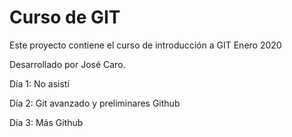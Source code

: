 # Curso de GIT

Este proyecto contiene el curso de introducción a GIT Enero 2020

Desarrollado por José Caro.

Día 1: No asistí

Día 2: Git avanzado y preliminares Github

Día 3: Más Github
